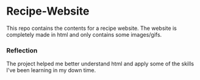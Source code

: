 # Recipe-Website
This repo contains the contents for a recipe website. The website is completely made in html and only contains some images/gifs.

### Reflection
The project helped me better understand html and apply some of the skills I've been learning in my down time.
